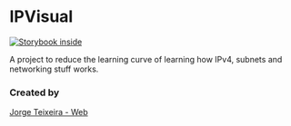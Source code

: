 # IPVisual
[![Storybook inside](https://raw.githubusercontent.com/storybookjs/brand/master/badge/badge-storybook.svg)](https://storybook.js.org)

A project to reduce the learning curve of learning how IPv4, subnets and networking stuff works.

### Created by
[Jorge Teixeira - Web](https://jorgeteixeira.es)
